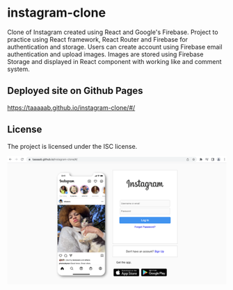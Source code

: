 # instagram-clone

Clone of Instagram created using React and Google's Firebase. Project to practice using React framework, React Router and Firebase for authentication and storage. Users can create account using Firebase email authentication and upload images. Images are stored using Firebase Storage and displayed in React component with working like and comment system.

## Deployed site on Github Pages

https://taaaaab.github.io/instagram-clone/#/

## License

The project is licensed under the ISC license.

![Alt text](https://github.com/Taaaaab/personal-portfolio/blob/main/photos/instagram-clone.png?raw=true "Screenshot")
